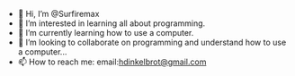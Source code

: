 - 👋 Hi, I’m @Surfiremax
- 👀 I’m interested in learning all about programming.
- 🌱 I’m currently learning how to use a computer.
- 💞️ I’m looking to collaborate on programming and understand how to use a computer...
- 📫 How to reach me: email:hdinkelbrot@gmail.com

<!---
Surfiremax/Surfiremax is a ✨ special ✨ repository because its `README.md` (this file) appears on your GitHub profile.
You can click the Preview link to take a look at your changes.
--->
